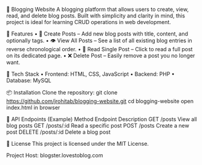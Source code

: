 📝 Blogging Website
A blogging platform that allows users to create, view, read, and delete blog posts. Built with simplicity and clarity in mind, this project is ideal for learning CRUD operations in web development.

🚀 Features
•	🧾 Create Posts – Add new blog posts with title, content, and optionally tags.
•	👁️ View All Posts – See a list of all existing blog entries in reverse chronological order.
•	📖 Read Single Post – Click to read a full post on its dedicated page.
•	❌ Delete Post – Easily remove a post you no longer want.

🔧 Tech Stack
•	Frontend: HTML, CSS, JavaScript 
•	Backend: PHP
•	Database: MySQL

📦 Installation
	Clone the repository:
  git clone https://github.com/jrohitab/blogging-website.git
  cd blogging-website
  open index.html in browser
  
🔐 API Endpoints (Example)
Method	Endpoint	Description
GET	/posts	View all blog posts
GET	/posts/:id	Read a specific post
POST	/posts	Create a new post
DELETE	/posts/:id	Delete a blog post


📜 License
This project is licensed under the MIT License.

Project Host: blogster.lovestoblog.com
